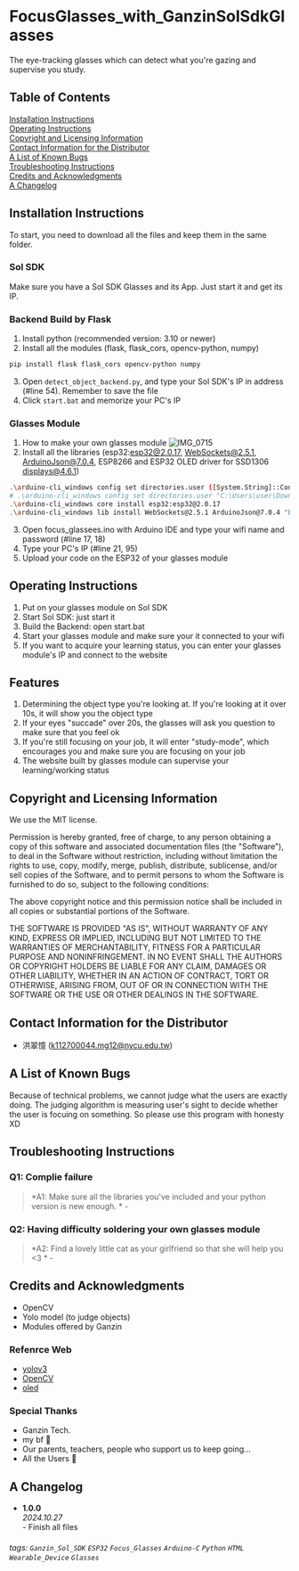 # FocusGlasses_with_GanzinSolSdkGlasses
The eye-tracking glasses which can detect what you're gazing and supervise you study.

## Table of Contents

[Installation Instructions](#installation-instructions)<br/>
[Operating Instructions](#operating-instructions)<br/>
[Copyright and Licensing Information](#copyright-and-licensing-information)<br/>
[Contact Information for the Distributor](#contact-information-for-the-distributor)<br/>
[A List of Known Bugs](#a-list-of-known-bugs)<br/>
[Troubleshooting Instructions](#troubleshooting-instructions)<br/>
[Credits and Acknowledgments](#credits-and-acknowledgments)<br/>
[A Changelog](#a-changelog)

## Installation Instructions 
To start, you need to download all the files and keep them in the same folder.

### Sol SDK
Make sure you have a Sol SDK Glasses and its App.
Just start it and get its IP.

### Backend Build by Flask
1. Install python (recommended version: 3.10 or newer)
2. Install all the modules (flask, flask_cors, opencv-python, numpy)
```bash
pip install flask flask_cors opencv-python numpy
```
3. Open `detect_object_backend.py`, and type your Sol SDK's IP in address (#line 54). Remember to save the file
4. Click `start.bat` and memorize your PC's IP

### Glasses Module
1. How to make your own glasses module
  ![IMG_0715](https://github.com/user-attachments/assets/704c1eea-bc33-4c9d-bef5-c8b8d7cf9e2f)
2. Install all the libraries (esp32:esp32@2.0.17, WebSockets@2.5.1, ArduinoJson@7.0.4, ESP8266 and ESP32 OLED driver for SSD1306 displays@4.6.1)
```bash
.\arduino-cli_windows config set directories.user ([System.String]::Concat([Environment]::GetFolderPath("MyDocuments"), "\Arduino"))
# .\arduino-cli_windows config set directories.user "C:\Users\user\Downloads\Arduino"
.\arduino-cli_windows core install esp32:esp32@2.0.17
.\arduino-cli_windows lib install WebSockets@2.5.1 ArduinoJson@7.0.4 "ESP8266 and ESP32 OLED driver for SSD1306 displays@4.6.1"
```
3. Open focus_glassees.ino with Arduino IDE and type your wifi name and password (#line 17, 18)
4. Type your PC's IP (#line 21, 95)
5. Upload your code on the ESP32 of your glasses module

## Operating Instructions
1. Put on your glasses module on Sol SDK
2. Start Sol SDK: just start it
3. Build the Backend: open start.bat
4. Start your glasses module and make sure your it connected to your wifi
5. If you want to acquire your learning status, you can enter your glasses module's IP and connect to the website

## Features
1. Determining the object type you're looking at. If you're looking at it over 10s, it will show you the object type
2. If your eyes "succade" over 20s, the glasses will ask you question to make sure that you feel ok
3. If you're still focusing on your job, it will enter "study-mode", which encourages you and make sure you are focusing on your job
4. The website built by glasses module can supervise your learning/working status

## Copyright and Licensing Information

We use the MIT license.

Permission is hereby granted, free of charge, to any person obtaining a copy of this software and associated documentation files (the "Software"), to deal in the Software without restriction, including without limitation the rights to use, copy, modify, merge, publish, distribute, sublicense, and/or sell copies of the Software, and to permit persons to whom the Software is furnished to do so, subject to the following conditions:

The above copyright notice and this permission notice shall be included in all copies or substantial portions of the Software.

THE SOFTWARE IS PROVIDED "AS IS", WITHOUT WARRANTY OF ANY KIND, EXPRESS OR IMPLIED, INCLUDING BUT NOT LIMITED TO THE WARRANTIES OF MERCHANTABILITY, FITNESS FOR A PARTICULAR PURPOSE AND NONINFRINGEMENT. IN NO EVENT SHALL THE AUTHORS OR COPYRIGHT HOLDERS BE LIABLE FOR ANY CLAIM, DAMAGES OR OTHER LIABILITY, WHETHER IN AN ACTION OF CONTRACT, TORT OR OTHERWISE, ARISING FROM, OUT OF OR IN CONNECTION WITH THE SOFTWARE OR THE USE OR OTHER DEALINGS IN THE SOFTWARE.

## Contact Information for the Distributor
* 洪翠憶 (k112700044.mg12@nycu.edu.tw)

## A List of Known Bugs
Because of technical problems, we cannot judge what the users are exactly doing. The judging algorithm is measuring user's sight to decide whether the user is focuing on something.
So please use this program with honesty XD

## Troubleshooting Instructions

### Q1: Complie failure
> *A1: Make sure all the libraries you've included and your python version is new enough. * 
\-
### Q2: Having difficulty soldering your own glasses module
> *A2: Find a lovely little cat as your girlfriend so that she will help you <3 * 
\-

## Credits and Acknowledgments
* OpenCV 
* Yolo model (to judge objects)
* Modules offered by Ganzin
### Refenrce Web
* [yolov3](https://github.com/ultralytics/yolov3)
* [OpenCV](https://opencv.org/)
* [oled](https://github.com/ThingPulse/esp8266-oled-ssd1306)

### Special Thanks
* Ganzin Tech.
* my bf :sparkling_heart:
* Our parents, teachers, people who support us to keep going...
* All the Users :sparkling_heart:


## A Changelog

* **1.0.0**<br/>
*2024.10.27*<br/>
\- Finish all files<br/>

###### tags: `Ganzin_Sol_SDK` `ESP32` `Focus_Glasses` `Arduino-C` `Python` `HTML` `Wearable_Device` `Glasses`

